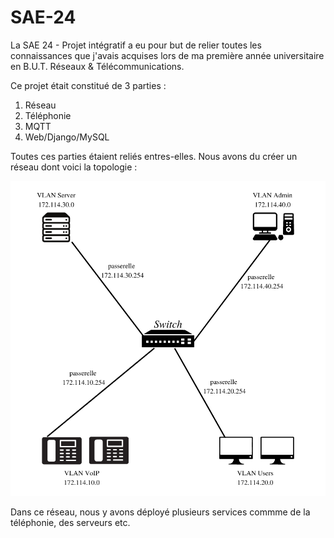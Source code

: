 # SAE-24
 
 La SAE 24 - Projet intégratif a eu pour but de relier toutes les connaissances que j'avais acquises lors de ma première année universitaire en B.U.T. Réseaux & Télécommunications. 
 
 Ce projet était constitué de 3 parties : 
 
1. Réseau
2. Téléphonie
3. MQTT
4. Web/Django/MySQL

Toutes ces parties étaient reliés entres-elles. Nous avons du créer un réseau dont voici la topologie :

![alt text](https://github.com/martinbaumg/SAE-24/blob/main/Rapport/img/topologie.png)


Dans ce réseau, nous y avons déployé plusieurs services commme de la téléphonie, des serveurs etc.
